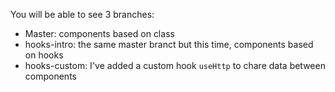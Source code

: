 You will be able to see 3 branches:
- Master:  components based on class
- hooks-intro: the same master branct but this time, components based on hooks
- hooks-custom: I've added a custom hook `useHttp` to chare data between components
